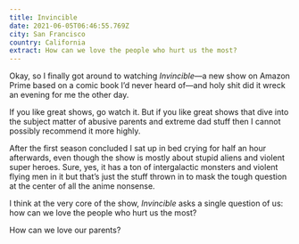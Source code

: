 ```yaml
---
title: Invincible
date: 2021-06-05T06:46:55.769Z
city: San Francisco
country: California
extract: How can we love the people who hurt us the most?
---
```

Okay, so I finally got around to watching *Invincible*—a new show on Amazon Prime based on a comic book I’d never heard of—and holy shit did it wreck an evening for me the other day.

If you like great shows, go watch it. But if you like great shows that dive into the subject matter of abusive parents and extreme dad stuff then I cannot possibly recommend it more highly. 

After the first season concluded I sat up in bed crying for half an hour afterwards, even though the show is mostly about stupid aliens and violent super heroes. Sure, yes, it has a ton of intergalactic monsters and violent flying men in it but that’s just the stuff thrown in to mask the tough question at the center of all the anime nonsense.

I think at the very core of the show, *Invincible* asks a single question of us: how can we love the people who hurt us the most? 

How can we love our parents?
